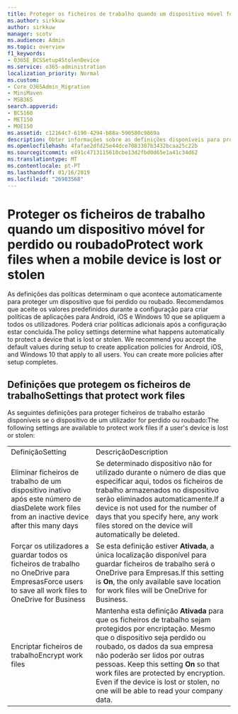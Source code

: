 ```yaml
---
title: Proteger os ficheiros de trabalho quando um dispositivo móvel for perdido ou roubado
ms.author: sirkkuw
author: sirkkuw
manager: scotv
ms.audience: Admin
ms.topic: overview
f1_keywords:
- O365E_BCSSetup4StolenDevice
ms.service: o365-administration
localization_priority: Normal
ms.custom:
- Core_O365Admin_Migration
- MiniMaven
- MSB365
search.appverid:
- BCS160
- MET150
- MOE150
ms.assetid: c12164c7-6190-4294-b88a-590580c9869a
description: Obter informações sobre as definições disponíveis para proteger os ficheiros de trabalho se o dispositivo do utilizador for perdido ou roubado.
ms.openlocfilehash: 4fafae2dfd25e44dce7083307b3432bcaa25c22b
ms.sourcegitcommit: e491c4713115610cbe13d2fbd0d65e1a41c34d62
ms.translationtype: MT
ms.contentlocale: pt-PT
ms.lasthandoff: 01/16/2019
ms.locfileid: "26983568"
---
```

# <a name="protect-work-files-when-a-mobile-device-is-lost-or-stolen"></a><span data-ttu-id="1d541-103">Proteger os ficheiros de trabalho quando um dispositivo móvel for perdido ou roubado</span><span class="sxs-lookup"><span data-stu-id="1d541-103">Protect work files when a mobile device is lost or stolen</span></span>

<span data-ttu-id="1d541-p101">As definições das políticas determinam o que acontece automaticamente para proteger um dispositivo que foi perdido ou roubado. Recomendamos que aceite os valores predefinidos durante a configuração para criar políticas de aplicações para Android, iOS e Windows 10 que se apliquem a todos os utilizadores. Poderá criar políticas adicionais após a configuração estar concluída.</span><span class="sxs-lookup"><span data-stu-id="1d541-p101">The policy settings determine what happens automatically to protect a device that is lost or stolen. We recommend you accept the default values during setup to create application policies for Android, iOS, and Windows 10 that apply to all users. You can create more policies after setup completes.</span></span>
  
## <a name="settings-that-protect-work-files"></a><span data-ttu-id="1d541-107">Definições que protegem os ficheiros de trabalho</span><span class="sxs-lookup"><span data-stu-id="1d541-107">Settings that protect work files</span></span>

<span data-ttu-id="1d541-108">As seguintes definições para proteger ficheiros de trabalho estarão disponíveis se o dispositivo de um utilizador for perdido ou roubado:</span><span class="sxs-lookup"><span data-stu-id="1d541-108">The following settings are available to protect work files if a user's device is lost or stolen:</span></span>
  
|||
|:-----|:-----|
|<span data-ttu-id="1d541-109">Definição</span><span class="sxs-lookup"><span data-stu-id="1d541-109">Setting</span></span>  <br/> |<span data-ttu-id="1d541-110">Descrição</span><span class="sxs-lookup"><span data-stu-id="1d541-110">Description</span></span>  <br/> |
|<span data-ttu-id="1d541-111">Eliminar ficheiros de trabalho de um dispositivo inativo após este número de dias</span><span class="sxs-lookup"><span data-stu-id="1d541-111">Delete work files from an inactive device after this many days</span></span>  <br/> |<span data-ttu-id="1d541-112">Se determinado dispositivo não for utilizado durante o número de dias que especificar aqui, todos os ficheiros de trabalho armazenados no dispositivo serão eliminados automaticamente.</span><span class="sxs-lookup"><span data-stu-id="1d541-112">If a device is not used for the number of days that you specify here, any work files stored on the device will automatically be deleted.</span></span>  <br/> |
|<span data-ttu-id="1d541-113">Forçar os utilizadores a guardar todos os ficheiros de trabalho no OneDrive para Empresas</span><span class="sxs-lookup"><span data-stu-id="1d541-113">Force users to save all work files to OneDrive for Business</span></span>  <br/> |<span data-ttu-id="1d541-114">Se esta definição estiver **Ativada**, a única localização disponível para guardar ficheiros de trabalho será o OneDrive para Empresas.</span><span class="sxs-lookup"><span data-stu-id="1d541-114">If this setting is **On**, the only available save location for work files will be OneDrive for Business.</span></span>  <br/> |
|<span data-ttu-id="1d541-115">Encriptar ficheiros de trabalho</span><span class="sxs-lookup"><span data-stu-id="1d541-115">Encrypt work files</span></span>  <br/> |<span data-ttu-id="1d541-p102">Mantenha esta definição **Ativada** para que os ficheiros de trabalho sejam protegidos por encriptação. Mesmo que o dispositivo seja perdido ou roubado, os dados da sua empresa não poderão ser lidos por outras pessoas.  </span><span class="sxs-lookup"><span data-stu-id="1d541-p102">Keep this setting **On** so that work files are protected by encryption. Even if the device is lost or stolen, no one will be able to read your company data.  </span></span><br/> |
   

